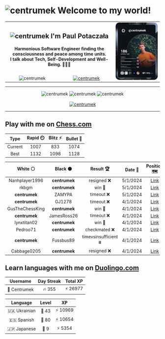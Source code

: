 <h1>
  <img
    src="https://emojis.slackmojis.com/emojis/images/1531849430/4246/blob-sunglasses.gif"
    width="30"
    alt="centrumek"
  />
  Welcome to my world!
</h1>

<table>
  <tbody>
    <tr>
      <td align="center" width="70%" colspan="2">
        <h2>
          <img
            src="https://raw.githubusercontent.com/MartinHeinz/MartinHeinz/master/wave.gif"
            width="30px"
            alt="centrumek"
          />
          I'm Paul Potaczała
        </h2>
        <h4>
          Harmonious Software Engineer finding the consciousness and peace among time units.
          <br/>
          I talk about Tech, Self-Development and Well-Being. 🌿🧘🚀
        </h4>
      </td>
      <td width="30%" rowspan="2">
        <a href="https://app.daily.dev/centrumek">
          <img
            src="./devcard.svg"
            alt="centrumek"
          />
        </a>
      </td>
    </tr>
    <tr align="center">
      <td>
        <img
          src="https://komarev.com/ghpvc/?username=centrumek&label=visitors&color=0e75b6&style=flat"
          alt="centrumek"
        >
      </td>
      <td>
        <a href="https://stackoverflow.com/users/14496012/centrumek">
          <img
            src="https://stackoverflow.com/users/flair/14496012.png?theme=dark"
            alt="centrumek"
          >
        </a>
      </td>
    </tr>
  </tbody>
</table>

---
<div align="center">
  <img 
    src="https://github-readme-stats.vercel.app/api?username=centrumek&show_icons=true&count_private=true&theme=dark&hide_border=true&hide=issues,contribs&bg_color=00000000"
    alt="centrumek"
  />
  <img
    src="https://github-readme-stats.vercel.app/api/top-langs/?username=centrumek&layout=compact&hide_border=true&theme=dark&bg_color=00000000&langs_count=6&exclude_repo=air-statistic-app"
    alt="centrumek"
  />
  <img 
    src="https://github-readme-streak-stats.herokuapp.com?user=centrumek&theme=dark&hide_border=true&background=FFFFFF00"
    alt="centrumek"
  />
  <br/>
  <br/>
  <a href="https://www.buymeacoffee.com/centrumek">
    <img
      src="https://cdn.buymeacoffee.com/buttons/v2/default-orange.png"
      height="50"
      width="210"
      alt="centrumek"
    />
  </a>
</div>

---

## Play with me on [Chess.com](https://www.chess.com/member/centrumek)

<div align="center">
<!--START_SECTION:chessStats-->
<!-- Automatically generated with https://github.com/Balastrong/chess-stats-action -->

| Type | Rapid ⏲️ | Blitz ⚡ | Bullet 🔫 |
|:---:|:---:|:---:|:---:|
| Current | 1007 | 833 | 1074 |
| Best | 1132 | 1098 | 1128 |

| White ⚪ | Black ⚫ | Result 🏆 | Date 📅 | Position 🗺️ | Type 🕕 |
|:---:|:---:|:---:|:---:|:---:|:---:|
| Nanhplayer1996 | **centrumek** | resigned ❌ | 5/1/2024 | <a href="http://www.ee.unb.ca/cgi-bin/tervo/fen.pl?select=4Q3/4P2p/6p1/p1p5/1pk1P3/1N6/PPP4P/2K5 b - -">Link</a> | Blitz |
| rkbgm | **centrumek** | win 🥇 | 5/1/2024 | <a href="http://www.ee.unb.ca/cgi-bin/tervo/fen.pl?select=3r4/8/3kB3/2RP4/8/2P5/3K4/8 w - -">Link</a> | Blitz |
| **centrumek** | ZAMYPA | timeout ❌ | 5/1/2024 | <a href="http://www.ee.unb.ca/cgi-bin/tervo/fen.pl?select=8/8/3k4/3PR3/r3K3/8/8/8 w - -">Link</a> | Blitz |
| **centrumek** | GJ1278 | timeout ❌ | 4/1/2024 | <a href="http://www.ee.unb.ca/cgi-bin/tervo/fen.pl?select=2r5/p5pk/R6p/P7/8/1RK3P1/8/1r6 w - -">Link</a> | Blitz |
| GusTheChessKing | **centrumek** | win 🥇 | 4/1/2024 | <a href="http://www.ee.unb.ca/cgi-bin/tervo/fen.pl?select=8/5pk1/2R2p2/2p5/4P2p/5PbP/3r2K1/r7 w - -">Link</a> | Blitz |
| **centrumek** | JamesRoss26 | timeout ❌ | 4/1/2024 | <a href="http://www.ee.unb.ca/cgi-bin/tervo/fen.pl?select=k7/2p5/p7/1p5p/6p1/P1P2p2/KP1r1P1P/3q4 w - -">Link</a> | Blitz |
| lynxtitan02 | **centrumek** | win 🥇 | 4/1/2024 | <a href="http://www.ee.unb.ca/cgi-bin/tervo/fen.pl?select=8/8/8/8/8/4K1k1/8/5q1r w - -">Link</a> | Blitz |
| Pedroo71 | **centrumek** | checkmated ❌ | 4/1/2024 | <a href="http://www.ee.unb.ca/cgi-bin/tervo/fen.pl?select=6k1/6Q1/8/5N2/8/1K2P3/5P2/8 b - -">Link</a> | Blitz |
| **centrumek** | Fussbus89 | timevsinsufficient ⏸️ | 4/1/2024 | <a href="http://www.ee.unb.ca/cgi-bin/tervo/fen.pl?select=8/8/Q2Pk3/1R6/1P6/8/K7/8 w - -">Link</a> | Blitz |
| Cabbage0205 | **centrumek** | resigned ❌ | 4/1/2024 | <a href="http://www.ee.unb.ca/cgi-bin/tervo/fen.pl?select=B1br2k1/2p3pp/p3p3/4p3/1p1pP3/3P4/PPP1NPPP/3R1RK1 b - -">Link</a> | Blitz |

<!--END_SECTION:chessStats-->
</div>

## Learn languages with me on [Duolingo.com](https://www.duolingo.com/profile/Centrumek)

<div align="center">
<!--START_SECTION:duolingoStats-->
<!-- Automatically generated with https://github.com/centrumek/duolingo-readme-stats-->

| Username | Day Streak | Total XP |
|:---:|:---:|:---:|
| 👤 Centrumek | 🔥 355 | ⚡ 26977 |

| Language | Level | XP |
|:---:|:---:|:---:|
| 🇺🇦 Ukrainian | 👑 43 | ⚡ 10969 |
| 🇪🇸 Spanish | 👑 80 | ⚡ 10654 |
| 🇯🇵 Japanese | 👑 9 | ⚡ 5354 |

<!--END_SECTION:duolingoStats-->
</div>
<!--
**centrumek/centrumek** is a ✨ _special_ ✨ repository because its `README.md` (this file) appears on your GitHub profile.

Here are some ideas to get you started:

- 🔭 I’m currently working on ...
- 🌱 I’m currently learning ...
- 👯 I’m looking to collaborate on ...
- 🤔 I’m looking for help with ...
- 💬 Ask me about ...
- 📫 How to reach me: ...
- 😄 Pronouns: ...
- ⚡ Fun fact: ...
-->
